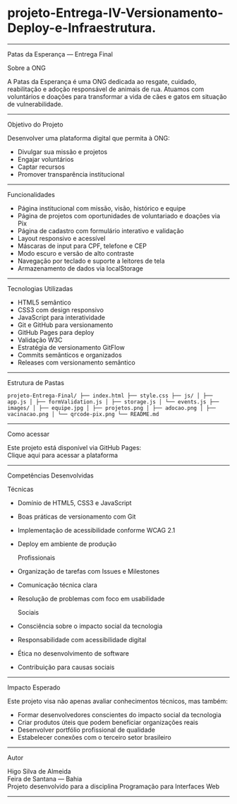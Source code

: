 # projeto-Entrega-IV-Versionamento-Deploy-e-Infraestrutura.
---

  Patas da Esperança — Entrega Final

  Sobre a ONG

A Patas da Esperança é uma ONG dedicada ao resgate, cuidado, reabilitação e adoção responsável de animais de rua. Atuamos com voluntários e doações para transformar a vida de cães e gatos em situação de vulnerabilidade.

---

  Objetivo do Projeto

Desenvolver uma plataforma digital que permita à ONG:

-   Divulgar sua missão e projetos  
-   Engajar voluntários  
-   Captar recursos  
-   Promover transparência institucional  

---

  Funcionalidades

-   Página institucional com missão, visão, histórico e equipe  
-   Página de projetos com oportunidades de voluntariado e doações via Pix  
-   Página de cadastro com formulário interativo e validação  
-   Layout responsivo e acessível  
-   Máscaras de input para CPF, telefone e CEP  
-   Modo escuro e versão de alto contraste  
-   Navegação por teclado e suporte a leitores de tela  
-   Armazenamento de dados via localStorage  

---

  Tecnologias Utilizadas

-   HTML5 semântico  
-   CSS3 com design responsivo  
-   JavaScript para interatividade  
-   Git e GitHub para versionamento  
-   GitHub Pages para deploy  
-   Validação W3C  
-   Estratégia de versionamento GitFlow  
-   Commits semânticos e organizados  
-   Releases com versionamento semântico  

---

  Estrutura de Pastas

`
projeto-Entrega-Final/
├── index.html
├── style.css
├── js/
│ ├── app.js
│ ├── formValidation.js
│ ├── storage.js
│ └── events.js
├── images/
│ ├── equipe.jpg
│ ├── projetos.png
│ ├── adocao.png
│ ├── vacinacao.png
│ └── qrcode-pix.png
└── README.md
`

---

  Como acessar

Este projeto está disponível via GitHub Pages:  
  Clique aqui para acessar a plataforma

---

  Competências Desenvolvidas

  Técnicas

- Domínio de HTML5, CSS3 e JavaScript  
- Boas práticas de versionamento com Git  
- Implementação de acessibilidade conforme WCAG 2.1  
- Deploy em ambiente de produção  

   Profissionais

- Organização de tarefas com Issues e Milestones  
- Comunicação técnica clara  
- Resolução de problemas com foco em usabilidade  

  Sociais

- Consciência sobre o impacto social da tecnologia  
- Responsabilidade com acessibilidade digital  
- Ética no desenvolvimento de software  
- Contribuição para causas sociais  

---

  Impacto Esperado

Este projeto visa não apenas avaliar conhecimentos técnicos, mas também:

-  Formar desenvolvedores conscientes do impacto social da tecnologia  
-  Criar produtos úteis que podem beneficiar organizações reais  
-  Desenvolver portfólio profissional de qualidade  
-  Estabelecer conexões com o terceiro setor brasileiro  

---

 Autor

Higo Silva de Almeida  
Feira de Santana — Bahia  
Projeto desenvolvido para a disciplina Programação para Interfaces Web

---
